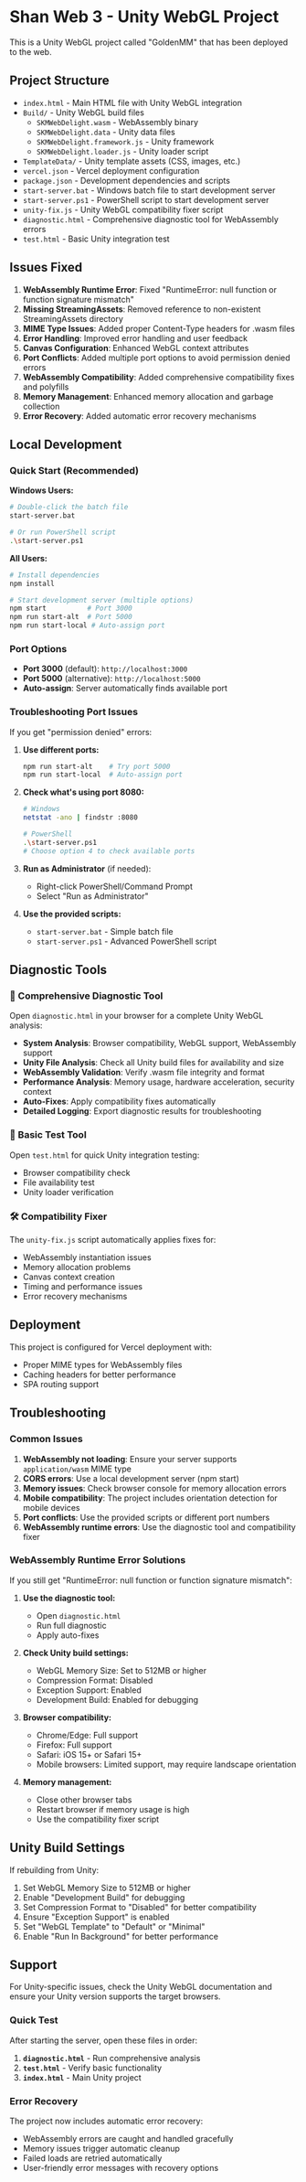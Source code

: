 # Shan Web 3 - Unity WebGL Project

This is a Unity WebGL project called "GoldenMM" that has been deployed to the web.

## Project Structure

- `index.html` - Main HTML file with Unity WebGL integration
- `Build/` - Unity WebGL build files
  - `SKMWebDelight.wasm` - WebAssembly binary
  - `SKMWebDelight.data` - Unity data files
  - `SKMWebDelight.framework.js` - Unity framework
  - `SKMWebDelight.loader.js` - Unity loader script
- `TemplateData/` - Unity template assets (CSS, images, etc.)
- `vercel.json` - Vercel deployment configuration
- `package.json` - Development dependencies and scripts
- `start-server.bat` - Windows batch file to start development server
- `start-server.ps1` - PowerShell script to start development server
- `unity-fix.js` - Unity WebGL compatibility fixer script
- `diagnostic.html` - Comprehensive diagnostic tool for WebAssembly errors
- `test.html` - Basic Unity integration test

## Issues Fixed

1. **WebAssembly Runtime Error**: Fixed "RuntimeError: null function or function signature mismatch"
2. **Missing StreamingAssets**: Removed reference to non-existent StreamingAssets directory
3. **MIME Type Issues**: Added proper Content-Type headers for .wasm files
4. **Error Handling**: Improved error handling and user feedback
5. **Canvas Configuration**: Enhanced WebGL context attributes
6. **Port Conflicts**: Added multiple port options to avoid permission denied errors
7. **WebAssembly Compatibility**: Added comprehensive compatibility fixes and polyfills
8. **Memory Management**: Enhanced memory allocation and garbage collection
9. **Error Recovery**: Added automatic error recovery mechanisms

## Local Development

### Quick Start (Recommended)

**Windows Users:**
```bash
# Double-click the batch file
start-server.bat

# Or run PowerShell script
.\start-server.ps1
```

**All Users:**
```bash
# Install dependencies
npm install

# Start development server (multiple options)
npm start          # Port 3000
npm run start-alt  # Port 5000
npm run start-local # Auto-assign port
```

### Port Options

- **Port 3000** (default): `http://localhost:3000`
- **Port 5000** (alternative): `http://localhost:5000`
- **Auto-assign**: Server automatically finds available port

### Troubleshooting Port Issues

If you get "permission denied" errors:

1. **Use different ports:**
   ```bash
   npm run start-alt    # Try port 5000
   npm run start-local  # Auto-assign port
   ```

2. **Check what's using port 8080:**
   ```bash
   # Windows
   netstat -ano | findstr :8080
   
   # PowerShell
   .\start-server.ps1
   # Choose option 4 to check available ports
   ```

3. **Run as Administrator** (if needed):
   - Right-click PowerShell/Command Prompt
   - Select "Run as Administrator"

4. **Use the provided scripts:**
   - `start-server.bat` - Simple batch file
   - `start-server.ps1` - Advanced PowerShell script

## Diagnostic Tools

### 🔧 Comprehensive Diagnostic Tool

Open `diagnostic.html` in your browser for a complete Unity WebGL analysis:

- **System Analysis**: Browser compatibility, WebGL support, WebAssembly support
- **Unity File Analysis**: Check all Unity build files for availability and size
- **WebAssembly Validation**: Verify .wasm file integrity and format
- **Performance Analysis**: Memory usage, hardware acceleration, security context
- **Auto-Fixes**: Apply compatibility fixes automatically
- **Detailed Logging**: Export diagnostic results for troubleshooting

### 🧪 Basic Test Tool

Open `test.html` for quick Unity integration testing:

- Browser compatibility check
- File availability test
- Unity loader verification

### 🛠️ Compatibility Fixer

The `unity-fix.js` script automatically applies fixes for:

- WebAssembly instantiation issues
- Memory allocation problems
- Canvas context creation
- Timing and performance issues
- Error recovery mechanisms

## Deployment

This project is configured for Vercel deployment with:

- Proper MIME types for WebAssembly files
- Caching headers for better performance
- SPA routing support

## Troubleshooting

### Common Issues

1. **WebAssembly not loading**: Ensure your server supports `application/wasm` MIME type
2. **CORS errors**: Use a local development server (npm start)
3. **Memory issues**: Check browser console for memory allocation errors
4. **Mobile compatibility**: The project includes orientation detection for mobile devices
5. **Port conflicts**: Use the provided scripts or different port numbers
6. **WebAssembly runtime errors**: Use the diagnostic tool and compatibility fixer

### WebAssembly Runtime Error Solutions

If you still get "RuntimeError: null function or function signature mismatch":

1. **Use the diagnostic tool:**
   - Open `diagnostic.html`
   - Run full diagnostic
   - Apply auto-fixes

2. **Check Unity build settings:**
   - WebGL Memory Size: Set to 512MB or higher
   - Compression Format: Disabled
   - Exception Support: Enabled
   - Development Build: Enabled for debugging

3. **Browser compatibility:**
   - Chrome/Edge: Full support
   - Firefox: Full support
   - Safari: iOS 15+ or Safari 15+
   - Mobile browsers: Limited support, may require landscape orientation

4. **Memory management:**
   - Close other browser tabs
   - Restart browser if memory usage is high
   - Use the compatibility fixer script

## Unity Build Settings

If rebuilding from Unity:

1. Set WebGL Memory Size to 512MB or higher
2. Enable "Development Build" for debugging
3. Set Compression Format to "Disabled" for better compatibility
4. Ensure "Exception Support" is enabled
5. Set "WebGL Template" to "Default" or "Minimal"
6. Enable "Run In Background" for better performance

## Support

For Unity-specific issues, check the Unity WebGL documentation and ensure your Unity version supports the target browsers.

### Quick Test

After starting the server, open these files in order:

1. **`diagnostic.html`** - Run comprehensive analysis
2. **`test.html`** - Verify basic functionality
3. **`index.html`** - Main Unity project

### Error Recovery

The project now includes automatic error recovery:

- WebAssembly errors are caught and handled gracefully
- Memory issues trigger automatic cleanup
- Failed loads are retried automatically
- User-friendly error messages with recovery options
